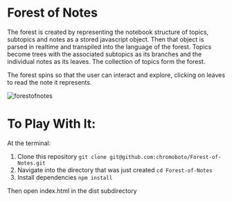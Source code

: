# Forest of Notes
The forest is created by representing the notebook structure of topics, subtopics and notes as a stored javascript object. Then that object is parsed in realtime and transpiled into the language of the forest. Topics become trees with the associated subtopics as its branches and the individual notes as its leaves. The collection of topics form the forest.

The forest spins so that the user can interact and explore, clicking on leaves to read the note it represents.

![forestofnotes](https://user-images.githubusercontent.com/40576412/47810555-f0486f80-dd19-11e8-89bb-dc08188bc729.gif)

# To Play With It:
At the terminal:
1. Clone this repository
  `git clone git@github.com:chromoboto/Forest-of-Notes.git`
2. Navigate into the directory that was just created
  `cd Forest-of-Notes`
3. Install dependencies
  `npm install`

Then open index.html in the dist subdirectory
